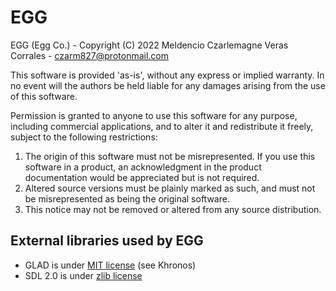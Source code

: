 # EGG

EGG (Egg Co.) - Copyright (C) 2022 Meldencio Czarlemagne Veras Corrales - czarm827@protonmail.com

This software is provided 'as-is', without any express or implied warranty. In no event will the authors be held liable for any damages arising from the use of this software.

Permission is granted to anyone to use this software for any purpose, including commercial applications, and to alter it and redistribute it freely, subject to the following restrictions:

  1. The origin of this software must not be misrepresented. If you use this software in a product, an acknowledgment in the product documentation would be appreciated but is not required.
  2. Altered source versions must be plainly marked as such, and must not be misrepresented as being the original software.
  3. This notice may not be removed or altered from any source distribution.

## External libraries used by EGG

  * GLAD is under [MIT license](https://github.com/Dav1dde/glad/blob/glad2/LICENSE) (see Khronos)
  * SDL 2.0 is under [zlib license](https://www.zlib.net/zlib_license.html)
